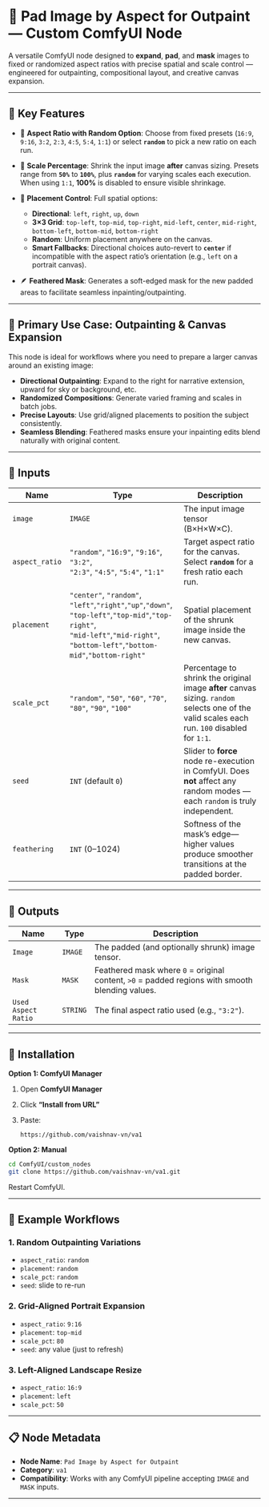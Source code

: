 # 🧩 Pad Image by Aspect for Outpaint — Custom ComfyUI Node

A versatile ComfyUI node designed to **expand**, **pad**, and **mask** images to fixed or randomized aspect ratios with precise spatial and scale control — engineered for outpainting, compositional layout, and creative canvas expansion.

---

## 🌟 Key Features

* 🔁 **Aspect Ratio with Random Option**: Choose from fixed presets (`16:9`, `9:16`, `3:2`, `2:3`, `4:5`, `5:4`, `1:1`) or select **`random`** to pick a new ratio on each run.
* 🔧 **Scale Percentage**: Shrink the input image **after** canvas sizing. Presets range from **`50%`** to **`100%`**, plus **`random`** for varying scales each execution. When using `1:1`, **100%** is disabled to ensure visible shrinkage.
* 🧭 **Placement Control**: Full spatial options:

  * **Directional**: `left`, `right`, `up`, `down`
  * **3×3 Grid**: `top-left`, `top-mid`, `top-right`, `mid-left`, `center`, `mid-right`, `bottom-left`, `bottom-mid`, `bottom-right`
  * **Random**: Uniform placement anywhere on the canvas.
  * **Smart Fallbacks**: Directional choices auto-revert to **`center`** if incompatible with the aspect ratio’s orientation (e.g., `left` on a portrait canvas).
* 🪶 **Feathered Mask**: Generates a soft-edged mask for the new padded areas to facilitate seamless inpainting/outpainting.

---

## 🧠 Primary Use Case: Outpainting & Canvas Expansion

This node is ideal for workflows where you need to prepare a larger canvas around an existing image:

* **Directional Outpainting**: Expand to the right for narrative extension, upward for sky or background, etc.
* **Randomized Compositions**: Generate varied framing and scales in batch jobs.
* **Precise Layouts**: Use grid/aligned placements to position the subject consistently.
* **Seamless Blending**: Feathered masks ensure your inpainting edits blend naturally with original content.

---

## 🔧 Inputs

| Name           | Type                                                                                                                                                                                        | Description                                                                                                                                   |
| -------------- | ------------------------------------------------------------------------------------------------------------------------------------------------------------------------------------------- | --------------------------------------------------------------------------------------------------------------------------------------------- |
| `image`        | `IMAGE`                                                                                                                                                                                     | The input image tensor (B×H×W×C).                                                                                                             |
| `aspect_ratio` | `"random"`, `"16:9"`, `"9:16"`, `"3:2"`,<br>`"2:3"`, `"4:5"`, `"5:4"`, `"1:1"`                                                                                                              | Target aspect ratio for the canvas. Select **`random`** for a fresh ratio each run.                                                           |
| `placement`    | `"center"`, `"random"`,<br>`"left"`,`"right"`,`"up"`,`"down"`,<br>`"top-left"`,`"top-mid"`,`"top-right"`,<br>`"mid-left"`,`"mid-right"`,<br>`"bottom-left"`,`"bottom-mid"`,`"bottom-right"` | Spatial placement of the shrunk image inside the new canvas.                                                                                  |
| `scale_pct`    | `"random"`, `"50"`, `"60"`, `"70"`, `"80"`, `"90"`, `"100"`                                                                                                                                 | Percentage to shrink the original image **after** canvas sizing. `random` selects one of the valid scales each run. `100` disabled for `1:1`. |
| `seed`         | `INT` (default `0`)                                                                                                                                                                         | Slider to **force** node re-execution in ComfyUI. Does **not** affect any random modes — each `random` is truly independent.                  |
| `feathering`   | `INT` (0–1024)                                                                                                                                                                              | Softness of the mask’s edge—higher values produce smoother transitions at the padded border.                                                  |

---

## 🧾 Outputs

| Name                | Type     | Description                                                                                     |
| ------------------- | -------- | ----------------------------------------------------------------------------------------------- |
| `Image`             | `IMAGE`  | The padded (and optionally shrunk) image tensor.                                                |
| `Mask`              | `MASK`   | Feathered mask where `0` = original content, `>0` = padded regions with smooth blending values. |
| `Used Aspect Ratio` | `STRING` | The final aspect ratio used (e.g., `"3:2"`).                                                    |

---

## 🚀 Installation

**Option 1: ComfyUI Manager**

1. Open **ComfyUI Manager**
2. Click **“Install from URL”**
3. Paste:

   ```text
   https://github.com/vaishnav-vn/va1
   ```

**Option 2: Manual**

```bash
cd ComfyUI/custom_nodes
git clone https://github.com/vaishnav-vn/va1.git
```

Restart ComfyUI.

---

## 🔄 Example Workflows

### 1. Random Outpainting Variations

* `aspect_ratio`: `random`
* `placement`: `random`
* `scale_pct`: `random`
* `seed`: slide to re-run

### 2. Grid-Aligned Portrait Expansion

* `aspect_ratio`: `9:16`
* `placement`: `top-mid`
* `scale_pct`: `80`
* `seed`: any value (just to refresh)

### 3. Left-Aligned Landscape Resize

* `aspect_ratio`: `16:9`
* `placement`: `left`
* `scale_pct`: `50`

---

## 📋 Node Metadata

* **Node Name**: `Pad Image by Aspect for Outpaint`
* **Category**: `va1`
* **Compatibility**: Works with any ComfyUI pipeline accepting `IMAGE` and `MASK` inputs.

---
